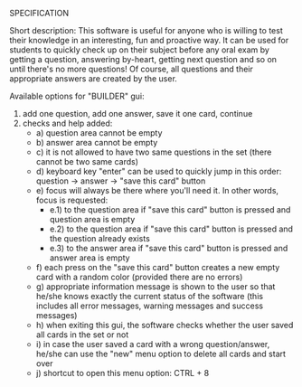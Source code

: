 SPECIFICATION

Short description: This software is useful for anyone who is willing to test their knowledge in an interesting, fun and proactive way. It can be used for students to quickly check up on their subject before any oral exam by getting a question, answering by-heart, getting next question and so on until there's no more questions! Of course, all questions and their appropriate answers are created by the user.

Available options for "BUILDER" gui:
1. add one question, add one answer, save it one card, continue
2. checks and help added: 
    * a) question area cannot be empty
    * b) answer area cannot be empty
    * c) it is not allowed to have two same questions in the set (there cannot be two same cards)
    * d) keyboard key "enter" can be used to quickly jump in this order: question -> answer -> "save this card" button
    * e) focus will always be there where you'll need it. In other words, focus is requested:
        * e.1) to the question area if "save this card" button is pressed and question area is empty
        * e.2) to the question area if "save this card" button is pressed and the question already exists
        * e.3) to the answer area if "save this card" button is pressed and answer area is empty
    * f) each press on the "save this card" button creates a new empty card with a random color (provided there are no                errors)
    * g) appropriate information message is shown to the user so that he/she knows exactly the current status of the                  software (this includes all error messages, warning messages and success messages)
    * h) when exiting this gui, the software checks whether the user saved all cards in the set or not
    * i) in case the user saved a card with a wrong question/answer, he/she can use the "new" menu option to delete all              cards and start over
    * j) shortcut to open this menu option: CTRL + 8
